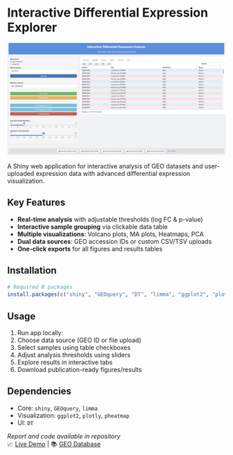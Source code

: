 # Interactive Differential Expression Explorer

[![Shiny App Screenshot](Screenshot%202025-05-17%20at%2020.16.08.png)](https://muhammedyildidirm.shinyapps.io/mbg513/)

A Shiny web application for interactive analysis of GEO datasets and user-uploaded expression data with advanced differential expression visualization.

## Key Features
- **Real-time analysis** with adjustable thresholds (log FC & p-value)
- **Interactive sample grouping** via clickable data table
- **Multiple visualizations**: Volcano plots, MA plots, Heatmaps, PCA
- **Dual data sources**: GEO accession IDs or custom CSV/TSV uploads
- **One-click exports** for all figures and results tables

## Installation
```r
# Required R packages
install.packages(c("shiny", "GEOquery", "DT", "limma", "ggplot2", "plotly", "pheatmap"))
```

## Usage
1. Run app locally:
2. Choose data source (GEO ID or file upload)
3. Select samples using table checkboxes
4. Adjust analysis thresholds using sliders
5. Explore results in interactive tabs
6. Download publication-ready figures/results

## Dependencies
- Core: `shiny`, `GEOquery`, `limma`
- Visualization: `ggplot2`, `plotly`, `pheatmap`
- UI: `DT`

*Report and code available in repository*  
📈 [Live Demo](https://muhammedyildidirm.shinyapps.io/mbg513/) | 📚 [GEO Database](https://www.ncbi.nlm.nih.gov/geo/)
